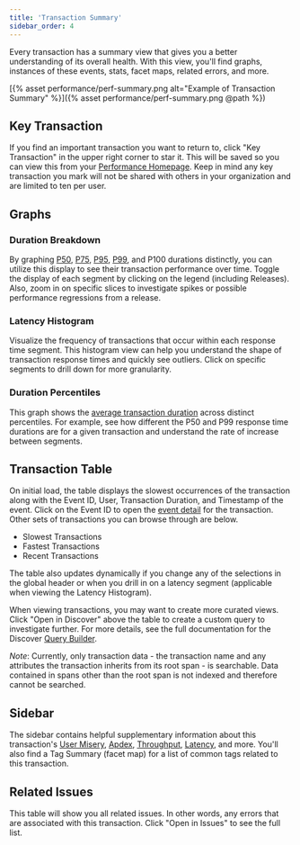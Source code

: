 ```yaml
---
title: 'Transaction Summary'
sidebar_order: 4
---
```


Every transaction has a summary view that gives you a better understanding of its overall health. With this view, you'll find graphs, instances of these events, stats, facet maps, related errors, and more. 

[{% asset performance/perf-summary.png alt="Example of Transaction Summary" %}]({% asset performance/perf-summary.png @path %})

## Key Transaction

If you find an important transaction you want to return to, click "Key Transaction" in the upper right corner to star it. This will be saved so you can view this from your [Performance Homepage](/performance-monitoring/performance/index). Keep in mind any key transaction you mark will not be shared with others in your organization and are limited to ten per user.

## Graphs

### Duration Breakdown
By graphing [P50](/performance-monitoring/performance/metrics/#p50-threshold), [P75](/performance-monitoring/performance/metrics/#p75-threshold), [P95](/performance-monitoring/performance/metrics/#p95-threshold), [P99](/performance-monitoring/performance/metrics/#p99-threshold), and P100 durations distinctly, you can utilize this display to see their transaction performance over time. Toggle the display of each segment by clicking on the legend (including Releases). Also, zoom in on specific slices to investigate spikes or possible performance regressions from a release.

### Latency Histogram

Visualize the frequency of transactions that occur within each response time segment. This histogram view can help you understand the shape of transaction response times and quickly see outliers. Click on specific segments to drill down for more granularity.

### Duration Percentiles

This graph shows the [average transaction duration](/performance-monitoring/performance/metrics/#average-transaction-duration) across distinct percentiles. For example, see how different the P50 and P99 response time durations are for a given transaction and understand the rate of increase between segments.

## Transaction Table

On initial load, the table displays the slowest occurrences of the transaction along with the Event ID, User, Transaction Duration, and Timestamp of the event. Click on the Event ID to open the [event detail](/performance-monitoring/performance/event-detail/) for the transaction. Other sets of transactions you can browse through are below.

- Slowest Transactions
- Fastest Transactions
- Recent Transactions

The table also updates dynamically if you change any of the selections in the global header or when you drill in on a latency segment (applicable when viewing the Latency Histogram).

When viewing transactions, you may want to create more curated views. Click "Open in Discover" above the table to create a custom query to investigate further. For more details, see the full documentation for the Discover [Query Builder](/performance-monitoring/discover-queries/query-builder/).

_Note_: Currently, only transaction data - the transaction name and any attributes the transaction inherits from its root span - is searchable. Data contained in spans other than the root span is not indexed and therefore cannot be searched.

## Sidebar

The sidebar contains helpful supplementary information about this transaction's [User Misery](/performance-monitoring/performance/metrics/#user-misery), [Apdex](/performance-monitoring/performance/metrics/#apdex), [Throughput](/performance-monitoring/performance/metrics/#throughput-total-tpm-tps), [Latency](/performance-monitoring/performance/metrics/#latency), and more. You'll also find a Tag Summary (facet map) for a list of common tags related to this transaction.

## Related Issues

This table will show you all related issues. In other words, any errors that are associated with this transaction. Click "Open in Issues" to see the full list.